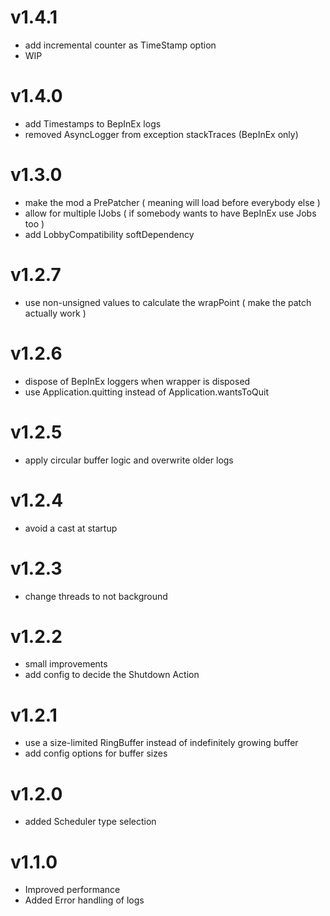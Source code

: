 # v1.4.1
- add incremental counter as TimeStamp option
- WIP

# v1.4.0
- add Timestamps to BepInEx logs
- removed AsyncLogger from exception stackTraces (BepInEx only)

# v1.3.0
- make the mod a PrePatcher ( meaning will load before everybody else )
- allow for multiple IJobs ( if somebody wants to have BepInEx use Jobs too )
- add LobbyCompatibility softDependency

# v1.2.7
- use non-unsigned values to calculate the wrapPoint ( make the patch actually work )

# v1.2.6
- dispose of BepInEx loggers when wrapper is disposed
- use Application.quitting instead of Application.wantsToQuit

# v1.2.5
- apply circular buffer logic and overwrite older logs

# v1.2.4
- avoid a cast at startup

# v1.2.3
- change threads to not background

# v1.2.2
- small improvements
- add config to decide the Shutdown Action

# v1.2.1
- use a size-limited RingBuffer instead of indefinitely growing buffer
- add config options for buffer sizes

# v1.2.0
- added Scheduler type selection

# v1.1.0
- Improved performance
- Added Error handling of logs